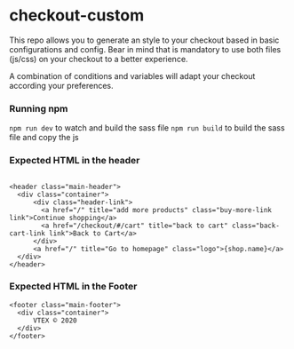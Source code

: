 # checkout-custom

This repo allows you to generate an style to your checkout based in basic configurations and config. Bear in mind that is mandatory to use both files (js/css) on your checkout to a better experience. 

A combination of conditions and variables will adapt your checkout according your preferences. 


### Running npm

`npm run dev` to watch and build the sass file
`npm run build` to build the sass file and copy the js


### Expected HTML in the header

```

<header class="main-header">
  <div class="container">
	  <div class="header-link">
		<a href="/" title="add more products" class="buy-more-link link">Continue shopping</a>
		<a href="/checkout/#/cart" title="back to cart" class="back-cart-link link">Back to Cart</a>
	  </div>
	  <a href="/" title="Go to homepage" class="logo">{shop.name}</a>
  </div>
</header>

```

### Expected HTML in the Footer

```
<footer class="main-footer">
  <div class="container">
	  VTEX © 2020
  </div>
</footer>

```
